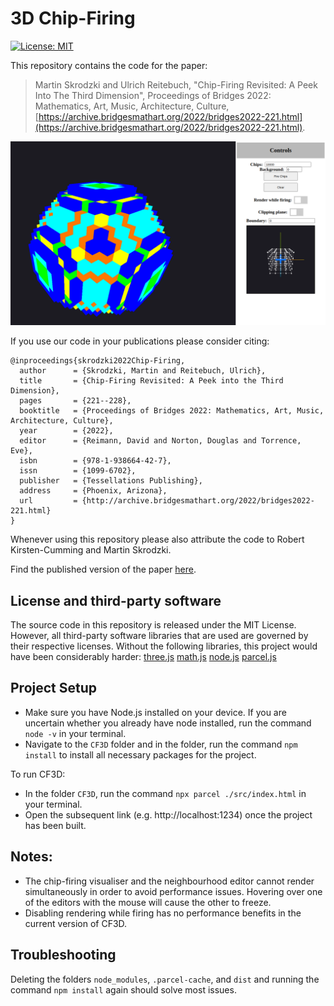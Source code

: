 # 3D Chip-Firing

[![License: MIT](https://img.shields.io/badge/License-MIT-yellow.svg)](https://opensource.org/licenses/MIT)

This repository contains the code for the paper:
> Martin Skrodzki and Ulrich Reitebuch, "Chip-Firing Revisited: A Peek Into The Third Dimension", Proceedings of Bridges 2022: Mathematics, Art, Music, Architecture, Culture, [https://archive.bridgesmathart.org/2022/bridges2022-221.html](https://archive.bridgesmathart.org/2022/bridges2022-221.html).

![teaser of the paper](teaser.png)

If you use our code in your publications please consider citing:
```
@inproceedings{skrodzki2022Chip-Firing,
  author      = {Skrodzki, Martin and Reitebuch, Ulrich},
  title       = {Chip-Firing Revisited: A Peek into the Third Dimension},
  pages       = {221--228},
  booktitle   = {Proceedings of Bridges 2022: Mathematics, Art, Music, Architecture, Culture},
  year        = {2022},
  editor      = {Reimann, David and Norton, Douglas and Torrence, Eve},
  isbn        = {978-1-938664-42-7},
  issn        = {1099-6702},
  publisher   = {Tessellations Publishing},
  address     = {Phoenix, Arizona},
  url         = {http://archive.bridgesmathart.org/2022/bridges2022-221.html}
}
```
Whenever using this repository please also attribute the code to Robert Kirsten-Cumming and Martin Skrodzki.

Find the published version of the paper [here](https://archive.bridgesmathart.org/2022/bridges2022-221.html).

## License and third-party software
The source code in this repository is released under the MIT License. However, all third-party software libraries that are used are governed by their respective licenses. Without the following libraries, this project would have been considerably harder: 
[three.js](https://threejs.org/)
[math.js](https://mathjs.org/)
[node.js](https://nodejs.org/en)
[parcel.js](https://parceljs.org/)

## Project Setup
- Make sure you have Node.js installed on your device. If you are uncertain whether you already have node installed, run the command `node -v` in your terminal.
- Navigate to the `CF3D` folder and in the folder, run the command `npm install` to install all necessary packages for the project.

To run CF3D: 
- In the folder `CF3D`, run the command `npx parcel ./src/index.html` in your terminal.
- Open the subsequent link (e.g. http://localhost:1234) once the project has been built.

## Notes:
- The chip-firing visualiser and the neighbourhood editor cannot render simultaneously in order to avoid performance issues. Hovering over one of the editors with the mouse will cause the other to freeze.
- Disabling rendering while firing has no performance benefits in the current version of CF3D.

## Troubleshooting
Deleting the folders `node_modules`, `.parcel-cache`, and `dist` and running the command `npm install` again should solve most issues.


